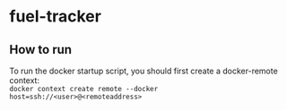 # fuel-tracker
## How to run
To run the docker startup script, you should first create a docker-remote context:<br>
`docker context create remote ‐‐docker host=ssh://<user>@<remoteaddress>`

